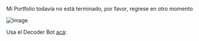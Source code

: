 Mi Portfolio todavía no está terminado, por favor, regrese en otro momento

![Image](https://i2.wp.com/lamountaincoaching.com/wp-content/uploads/2014/08/Under-Construction-Success-Image.jpg?fit=799%2C599&ssl=1)

Usa el Decoder Bot [acá](./bot.html):
